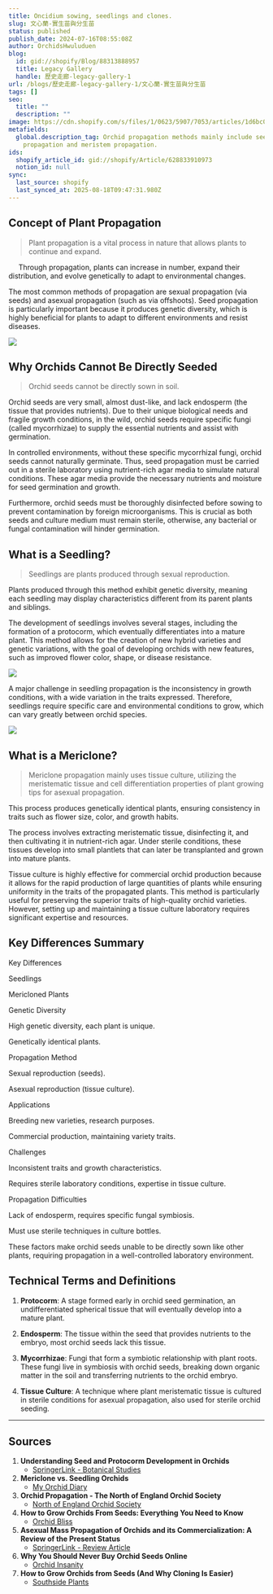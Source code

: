 ```yaml
---
title: Oncidium sowing, seedlings and clones.
slug: 文心蘭-實生苗與分生苗
status: published
publish_date: 2024-07-16T08:55:08Z
author: OrchidsHwuluduen
blog:
  id: gid://shopify/Blog/88313888957
  title: Legacy Gallery
  handle: 歷史走廊-legacy-gallery-1
url: /blogs/歷史走廊-legacy-gallery-1/文心蘭-實生苗與分生苗
tags: []
seo:
  title: ""
  description: ""
image: https://cdn.shopify.com/s/files/1/0623/5907/7053/articles/1d6bc0256695f56a5c7b3bbaaa2691b8_d9046145-b474-4687-b9f3-7b0060a2fb63.jpg?v=1741583978
metafields:
  global.description_tag: Orchid propagation methods mainly include seedling
    propagation and meristem propagation.
ids:
  shopify_article_id: gid://shopify/Article/628833910973
  notion_id: null
sync:
  last_source: shopify
  last_synced_at: 2025-08-18T09:47:31.980Z
---
```


## Concept of Plant Propagation

> Plant propagation is a vital process in nature that allows plants to continue and expand.

     Through propagation, plants can increase in number, expand their distribution, and evolve genetically to adapt to environmental changes.  
  
The most common methods of propagation are sexual propagation (via seeds) and asexual propagation (such as via offshoots). Seed propagation is particularly important because it produces genetic diversity, which is highly beneficial for plants to adapt to different environments and resist diseases.

![](https://cdn.shopify.com/s/files/1/0623/5907/7053/files/7C8504C3-06AC-480E-AB16-443ED0DE8D68_1_105_c_600x600.jpg?v=1721224272)

##   

## Why Orchids Cannot Be Directly Seeded

> Orchid seeds cannot be directly sown in soil.

Orchid seeds are very small, almost dust-like, and lack endosperm (the tissue that provides nutrients). Due to their unique biological needs and fragile growth conditions, in the wild, orchid seeds require specific fungi (called mycorrhizae) to supply the essential nutrients and assist with germination.

In controlled environments, without these specific mycorrhizal fungi, orchid seeds cannot naturally germinate. Thus, seed propagation must be carried out in a sterile laboratory using nutrient-rich agar media to simulate natural conditions. These agar media provide the necessary nutrients and moisture for seed germination and growth.

Furthermore, orchid seeds must be thoroughly disinfected before sowing to prevent contamination by foreign microorganisms. This is crucial as both seeds and culture medium must remain sterile, otherwise, any bacterial or fungal contamination will hinder germination.

## What is a Seedling?

> Seedlings are plants produced through sexual reproduction.

Plants produced through this method exhibit genetic diversity, meaning each seedling may display characteristics different from its parent plants and siblings.  
  
The development of seedlings involves several stages, including the formation of a protocorm, which eventually differentiates into a mature plant. This method allows for the creation of new hybrid varieties and genetic variations, with the goal of developing orchids with new features, such as improved flower color, shape, or disease resistance.

![](https://cdn.shopify.com/s/files/1/0623/5907/7053/files/1A73DD01-DF8E-4969-A877-FD34944080E8_1_105_c_600x600.jpg?v=1721223974)

A major challenge in seedling propagation is the inconsistency in growth conditions, with a wide variation in the traits expressed. Therefore, seedlings require specific care and environmental conditions to grow, which can vary greatly between orchid species.

![](https://cdn.shopify.com/s/files/1/0623/5907/7053/files/63336F10-1498-4356-95D9-87D95814CF34_1_105_c_600x600.jpg?v=1721224433)

## What is a Mericlone?

> Mericlone propagation mainly uses tissue culture, utilizing the meristematic tissue and cell differentiation properties of plant growing tips for asexual propagation.

This process produces genetically identical plants, ensuring consistency in traits such as flower size, color, and growth habits.

The process involves extracting meristematic tissue, disinfecting it, and then cultivating it in nutrient-rich agar. Under sterile conditions, these tissues develop into small plantlets that can later be transplanted and grown into mature plants.

Tissue culture is highly effective for commercial orchid production because it allows for the rapid production of large quantities of plants while ensuring uniformity in the traits of the propagated plants. This method is particularly useful for preserving the superior traits of high-quality orchid varieties. However, setting up and maintaining a tissue culture laboratory requires significant expertise and resources.  
  

## Key Differences Summary

Key Differences

Seedlings

Mericloned Plants

Genetic Diversity

High genetic diversity, each plant is unique.

Genetically identical plants.

Propagation Method

Sexual reproduction (seeds).

Asexual reproduction (tissue culture).

Applications

Breeding new varieties, research purposes.

Commercial production, maintaining variety traits.

Challenges

Inconsistent traits and growth characteristics.

Requires sterile laboratory conditions, expertise in tissue culture.

Propagation Difficulties

Lack of endosperm, requires specific fungal symbiosis.

Must use sterile techniques in culture bottles.

These factors make orchid seeds unable to be directly sown like other plants, requiring propagation in a well-controlled laboratory environment.  
  
  

## Technical Terms and Definitions

1.  **Protocorm**: A stage formed early in orchid seed germination, an undifferentiated spherical tissue that will eventually develop into a mature plant.  
      
    
2.  **Endosperm**: The tissue within the seed that provides nutrients to the embryo, most orchid seeds lack this tissue.  
      
    
3.  **Mycorrhizae**: Fungi that form a symbiotic relationship with plant roots. These fungi live in symbiosis with orchid seeds, breaking down organic matter in the soil and transferring nutrients to the orchid embryo.  
      
    
4.  **Tissue Culture**: A technique where plant meristematic tissue is cultured in sterile conditions for asexual propagation, also used for sterile orchid seeding.  
      
    

* * *

## Sources

1.  **Understanding Seed and Protocorm Development in Orchids**
    *   [SpringerLink - Botanical Studies](https://link.springer.com/article/10.1186/s40529-014-0073-4)
2.  **Mericlone vs. Seedling Orchids**
    *   [My Orchid Diary](https://myorchiddiary.wordpress.com/2017/05/21/mericlone-vs-seedling-orchids)
3.  **Orchid Propagation - The North of England Orchid Society**
    *   [North of England Orchid Society](https://www.orchid.org.uk/orchid-propagation.htm)
4.  **How to Grow Orchids From Seeds: Everything You Need to Know**
    *   [Orchid Bliss](https://orchidbliss.com/how-to-grow-orchids-from-seeds/)
5.  **Asexual Mass Propagation of Orchids and its Commercialization: A Review of the Present Status**
    *   [SpringerLink - Review Article](https://link.springer.com/article/10.1007/s11627-019-10061-6)
6.  **Why You Should Never Buy Orchid Seeds Online**
    *   [Orchid Insanity](https://www.orchidinsanity.com/why-you-should-never-buy-orchid-seeds-online/)
7.  **How to Grow Orchids from Seeds (And Why Cloning Is Easier)**
    *   [Southside Plants](https://southsideplants.com/blogs/plant-care/how-to-grow-orchids-from-seeds)
